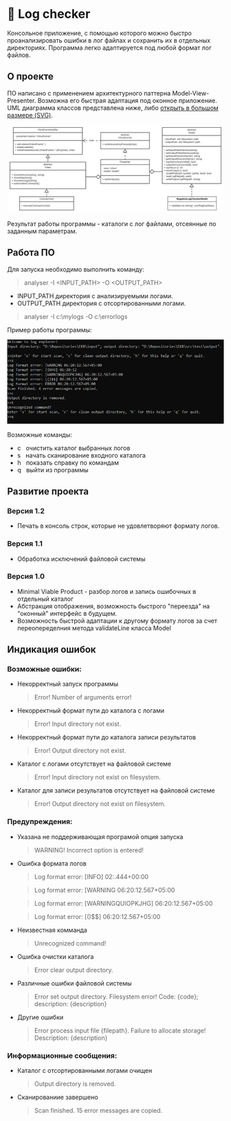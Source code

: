 # 📝 Log checker
Консольное приложение, с помощью которого можно быстро проанализировать ошибки в лог файлах и сохранить их в отдельных директориях. 
Программа легко адаптируется под любой формат лог файлов.

## О проекте

ПО написано с применением архитектурного паттерна Model-View-Presenter. Возможна его быстрая адаптация под оконное приложение.
UML диаграмма классов представлена ниже, либо [открыть в большом размере (SVG)](https://raw.githubusercontent.com/RNOVOSELOV/log_checker/main/images/UML.svg).

<p align="center">
  <img src="https://github.com/RNOVOSELOV/log_checker/blob/main/images/UML.svg"/>
</p>

Результат работы программы - каталоги с лог файлами, отсеянные по заданным параметрам.

## Работа ПО
Для запуска необходимо выполнить команду:

> analyser -I \<INPUT_PATH\> -O \<OUTPUT_PATH\>

  -   INPUT_PATH директория с анализируемыми логами. 
  -   OUTPUT_PATH директория с отсортированными логами.

> analyser -I c:\mylogs -O c:\errorlogs

Пример работы программы:
 
<p align="center">
  <img src="https://github.com/RNOVOSELOV/log_checker/blob/main/images/result.png"/>
</p>

Возможные команды:
  -   c	&nbsp;&nbsp;очистить каталог выбранных логов
  -   s &nbsp;&nbsp;начать сканирование входного каталога
  -   h	&nbsp;&nbsp;показать справку по командам
  -   q &nbsp;&nbsp;выйти из программы

## Развитие проекта

### Версия 1.2

- Печать в консоль строк, которые не удовлетворяют формату логов.

### Версия 1.1

- Обработка исключений файловой системы

### Версия 1.0

- Minimal Viable Product - разбор логов и запись ошибочных в отдельный каталог
- Абстракция отображения, возможность быстрого "переезда" на "оконный" интерфейс в будущем.
- Возможность быстрой адаптации к другому формату логов за счет переопеределния метода validateLine класса Model

## Индикация ошибок

### Возможные ошибки:

- Некорректный запуск программы

    > Error! Number of arguments error!
	
- Некорректный формат пути до каталога с логами
	
    > Error! Input directory not exist.

- Некорректный формат пути до каталога записи результатов
	
    > Error! Output directory not exist.

- Каталог с логами отсутствует на файловой системе
	
    > Error! Input directory not exist on filesystem.

- Каталог для записи результатов отсутствует на файловой системе
	
    > Error! Output directory not exist on filesystem.

### Предупреждения:

- Указана не поддерживающая програмой опция запуска 

    > WARNING! Incorrect option is entered!
  
- Ошибка формата логов

    > Log format error: \[INFO\] 02:.444+00:00
    
    > Log format error: \[WARNING 06:20:12.567+05:00
    
    > Log format error: \[WARNINGQUIOPKJHG\] 06:20:12.567+05:00
    
    > Log format error: \[()$$\] 06:20:12.567+05:00

- Неизвестная комманда

    > Unrecognized command!

- Ошибка очистки каталога

    > Error clear output directory.

- Различные ошибки файловой системы

    > Error set output directory. Filesystem error! Code: {code}; description: {description}

- Другие ошибки

    > Error process input file {filepath}. Failure to allocate storage! Description: {description}

### Информационные сообщения:

- Каталог с отсортированными логами очищен

    > Output directory is removed.

- Сканированиие завершено

    > Scan finished. 15 error messages are copied.
